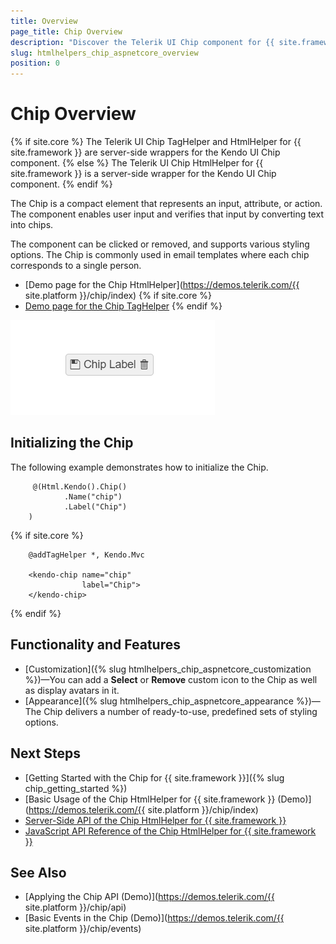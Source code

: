 ```yaml
---
title: Overview
page_title: Chip Overview
description: "Discover the Telerik UI Chip component for {{ site.framework }} that provides icons and a roster of appearances."
slug: htmlhelpers_chip_aspnetcore_overview
position: 0
---
```


# Chip Overview

{% if site.core %}
The Telerik UI Chip TagHelper and HtmlHelper for {{ site.framework }} are server-side wrappers for the Kendo UI Chip component.
{% else %}
The Telerik UI Chip HtmlHelper for {{ site.framework }} is a server-side wrapper for the Kendo UI Chip component.
{% endif %}

The Chip is a compact element that represents an input, attribute, or action. The component enables user input and verifies that input by converting text into chips.

The component can be clicked or removed, and supports various styling options. The Chip is commonly used in email templates where each chip corresponds to a single person.

* [Demo page for the Chip HtmlHelper](https://demos.telerik.com/{{ site.platform }}/chip/index)
{% if site.core %}
* [Demo page for the Chip TagHelper](https://demos.telerik.com/aspnet-core/chip/tag-helper)
{% endif %}

![Telerik UI Chip for {{ site.framework }} with Basic Configuration](./images/chip-basic.png)

## Initializing the Chip

The following example demonstrates how to initialize the Chip.

```HtmlHelper
     @(Html.Kendo().Chip()
            .Name("chip")
            .Label("Chip")
    )
```
{% if site.core %}
```TagHelper
    @addTagHelper *, Kendo.Mvc

    <kendo-chip name="chip"
                label="Chip">
    </kendo-chip>
```
{% endif %}

## Functionality and Features

* [Customization]({% slug htmlhelpers_chip_aspnetcore_customization %})&mdash;You can add a **Select** or **Remove** custom icon to the Chip as well as display avatars in it.
* [Appearance]({% slug htmlhelpers_chip_aspnetcore_appearance %})&mdash;The Chip delivers a number of ready-to-use, predefined sets of styling options.

## Next Steps

* [Getting Started with the Chip for {{ site.framework }}]({% slug chip_getting_started %})
* [Basic Usage of the Chip HtmlHelper for {{ site.framework }} (Demo)](https://demos.telerik.com/{{ site.platform }}/chip/index)
* [Server-Side API of the Chip HtmlHelper for {{ site.framework }}](/api/chip)
* [JavaScript API Reference of the Chip HtmlHelper for {{ site.framework }}](https://docs.telerik.com/kendo-ui/api/javascript/ui/chip#methods)


## See Also

* [Applying the Chip API (Demo)](https://demos.telerik.com/{{ site.platform }}/chip/api)
* [Basic Events in the Chip (Demo)](https://demos.telerik.com/{{ site.platform }}/chip/events)
